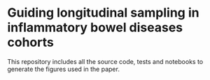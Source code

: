 # Guiding longitudinal sampling in inflammatory bowel diseases cohorts

This repository includes all the source code, tests and notebooks to generate the figures used in the paper.
